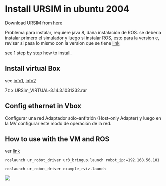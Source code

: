 # Install URSIM in ubuntu 2004

Download  URSIM from [here](https://www.universal-robots.com/download/software-cb-series/simulator-linux/offline-simulator-cb3-linux-ursim-3158/)


Problema para instalar, requiere java 8, daña instalación de ROS. se deberia instalar primero el simulador y luego si instalar ROS, esto para la version e, revisar si pasa lo mismo con la version que se tiene [link](https://forum.universal-robots.com/t/offline-simulator-e-series-ur-sim-for-linux-5-11-1-removes-all-installed-files/15384)


see [1](https://github.com/arunavanag591/ursim) step by step how to install.

## Install virtual Box 

see [info1](https://www.universal-robots.com/download/software-e-series/simulator-non-linux/offline-simulator-e-series-ur-sim-for-non-linux-594/), [info2](https://academy.universal-robots.com/media/r3xlna5e/ursim_vmoracle_installation_guide_v3_es.pdf) 

7z x URSim_VIRTUAL-3.14.3.1031232.rar


## Config ethernet in Vbox

Configurar una red Adaptador sólo-anfitrión (Host-only Adapter) y luego en la MV configurar este modo de operación de la red.

## How to use with the VM and ROS

ver [link](https://github.com/UniversalRobots/Universal_Robots_ROS_Driver/blob/master/ur_robot_driver/doc/usage_example.md)

```
roslaunch ur_robot_driver ur3_bringup.launch robot_ip:=192.168.56.101

roslaunch ur_robot_driver example_rviz.launch
```



![](images/Ur3_ursim_ROS_noetic.gif)